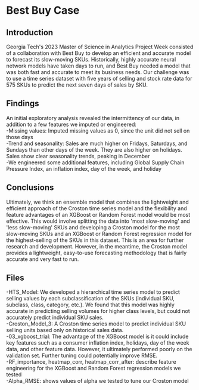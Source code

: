 # Best Buy Case

## Introduction

Georgia Tech's 2023 Master of Science in Analytics Project Week consisted of a collaboration with Best Buy to develop an efficient and accurate model to forecast its slow-moving SKUs. Historically, highly accurate neural network models have taken days to run, and Best Buy needed a model that was both fast and accurate to meet its business needs. Our challenge was to use a time series dataset with five years of selling and stock rate data for 575 SKUs to predict the next seven days of sales by SKU.

## Findings

An initial exploratory analysis revealed the intermittency of our data, in addition to a few features we imputed or engineered:  
-Missing values: Imputed missing values as 0, since the unit did not sell on those days   
-Trend and seasonality: Sales are much higher on Fridays, Saturdays, and Sundays than other days of the week. They are also higher on holidays. Sales show clear seasonality trends, peaking in December   
-We engineered some additional features, including Global Supply Chain Pressure Index, an inflation index, day of the week, and holiday   

## Conclusions

Ultimately, we think an ensemble model that combines the lightweight and efficient approach of the Croston time series model and the flexibility and feature advantages of an XGBoost or Random Forest model would be most effective. This would involve splitting the data into 'most slow-moving' and 'less slow-moving' SKUs and developing a Croston model for the most slow-moving SKUs and an XGBoost or Random Forest regression model for the highest-selling of the SKUs in this dataset. This is an area for further research and development. However, in the meantime, the Croston model provides a lightweight, easy-to-use forecasting methodology that is fairly accurate and very fast to run.

## Files
-HTS_Model: We developed a hierarchical time series model to predict selling values by each subclassification of the SKUs (individual SKU, subclass, class, category, etc.). We found that this model was highly accurate in predicting selling volumes for higher class levels, but could not accurately predict individual SKU sales.   
-Croston_Model_3: A Croston time series model to predict individual SKU selling units based only on historical sales data.   
-03_xgboost_trial: The advantage of the XGBoost model is it could include key features such as a consumer inflation index, holidays, day of the week data, and other feature data. However, it ultimately performed poorly on the validation set. Further tuning could potentially improve RMSE.   
-RF_importance, heatmap_corr, heatmap_corr_after: describe feature engineering for the XGBoost and Random Forest regression models we tested   
-Alpha_RMSE: shows values of alpha we tested to tune our Croston model   
